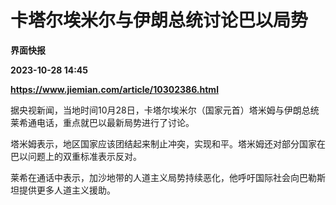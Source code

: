 # 卡塔尔埃米尔与伊朗总统讨论巴以局势
**界面快报**

**2023-10-28 14:45**

**https://www.jiemian.com/article/10302386.html**

据央视新闻，当地时间10月28日，卡塔尔埃米尔（国家元首）塔米姆与伊朗总统莱希通电话，重点就巴以最新局势进行了讨论。

塔米姆表示，地区国家应该团结起来制止冲突，实现和平。塔米姆还对部分国家在巴以问题上的双重标准表示反对。

莱希在通话中表示，加沙地带的人道主义局势持续恶化，他呼吁国际社会向巴勒斯坦提供更多人道主义援助。